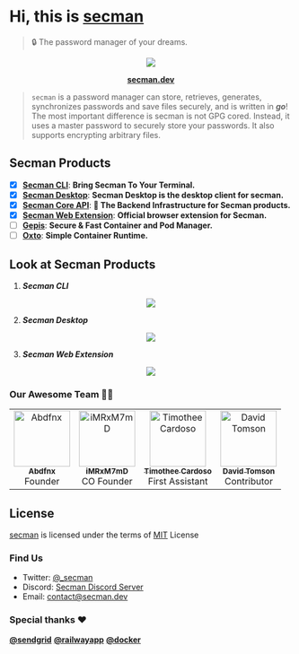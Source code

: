 # Hi, this is [secman](https://secman.dev)

> 🔒 The password manager of your dreams.

<p align="center">
  <img src="https://assets.secman.dev/apps/desktop/tree.svg" />
</p>

<p align="center">
  <a href="https://secman.dev"><strong>secman.dev</strong></a>
</p>

> `secman` is a password manager can store, retrieves, generates, synchronizes passwords and save files securely, and is written in _**go**_! The most important difference is secman is not GPG cored. Instead, it uses a master password to securely store your passwords. It also supports encrypting arbitrary files.

## Secman Products

- [x] [**Secman CLI**](https://github.com/scmn-dev/secman): **Bring Secman To Your Terminal.**
- [x] [**Secman Desktop**](https://github.com/scmn-dev/desktop): **Secman Desktop is the desktop client for secman.**
- [x] [**Secman Core API**](https://secman.dev/docs/api): **📡 The Backend Infrastructure for Secman products.**
- [x] [**Secman Web Extension**](https://secman.dev/extension): **Official browser extension for Secman.**
- [ ] [**Gepis**](https://github.com/gepis/gepis): **Secure & Fast Container and Pod Manager.**
- [ ] [**Oxto**](https://github.com/abdfnx/oxto): **Simple Container Runtime.**

## Look at Secman Products

1. _**Secman CLI**_
<p align="center">
  <a href="https://cli.secman.dev" target="_blank">
   <img src="https://assets.secman.dev/assets/Secman.svg" />
  </a>
</p>

2. _**Secman Desktop**_

<p align="center">
  <a href="https://d.secman.dev" target="_blank">
   <img src="https://assets.secman.dev/assets/Secman-Desktop.png" />
  </a>
</p>

3. _**Secman Web Extension**_

<p align="center">
  <a href="https://secman.dev/extension" target="_blank">
   <img src="https://assets.secman.dev/assets/Secman-Ext.png" />
  </a>
</p>

### Our Awesome Team 👨‍💻

<table>
  <tr>
    <td align="center">
      <a href="https://github.com/abdfnx"
        ><img
          src="https://github.com/abdfnx.png"
          width="100px;"
          alt="Abdfnx"
        /><br /><sub><b>Abdfnx</b></sub></a
      ><br />Founder
    </td>
    <td align="center">
      <a href="https://github.com/iMRxM7mD"
        ><img
          src="https://github.com/iMRxM7mD.png"
          width="100px;"
          alt="iMRxM7mD"
        /><br /><sub><b>iMRxM7mD</b></sub></a
      ><br />CO Founder
    </td>
    <td align="center">
      <a href="https://github.com/timothee-cardoso"
        ><img
          src="https://github.com/timothee-cardoso.png"
          width="100px;"
          alt="Timothee Cardoso"
        /><br /><sub><b>Timothee Cardoso</b></sub></a
      ><br />First Assistant
    </td>
    <td align="center">
      <a href="https://github.com/david-tomson"
        ><img
          src="https://github.com/david-tomson.png"
          width="100px;"
          alt="David Tomson"
        /><br /><sub><b>David Tomson</b></sub></a
      ><br />Contributor
    </td>
  </tr>
</table>

## License

[secman][smurl] is licensed under the terms of [MIT][miturl] License

### Find Us

- Twitter: [@_secman](https://twitter.com/_secman)
- Discord: [Secman Discord Server](https://discord.gg/YQpgQ3cYHb)
- Email: contact@secman.dev

### Special thanks ❤

[**@sendgrid**](https://sendgrid.com)
[**@railwayapp**](https://railway.app)
[**@docker**](https://docker.com)

[smurl]: https://secman.dev
[miturl]: https://github.com/scmn-dev/secman/blob/main/LICENSE
